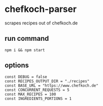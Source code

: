 # chefkoch-parser
scrapes recipes out of chefkoch.de

## run command
`npm i && npm start`

## options
```
const DEBUG = false
const RECIPES_OUTPUT_DIR = "./recipes"
const BASE_URL = "https://www.chefkoch.de"
const CONCURRENT_REQUESTS = 5
const MAX_RECIPES = 100
const INGREDIENTS_PORTIONS = 1
```